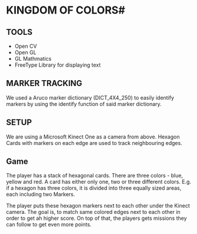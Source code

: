 # KINGDOM OF COLORS#

## TOOLS ##

- Open CV
- Open GL
- GL Mathmatics
- FreeType Library for displaying text


## MARKER TRACKING ##

We used a Aruco marker dictionary (DICT_4X4_250) to easily identify markers by using the identify function of said marker dictionary.


## SETUP ##

We are using a Microsoft Kinect One as a camera from above. 
Hexagon Cards with markers on each edge are used to track neighbouring edges.


## Game ##

The player has a stack of hexagonal cards. There are three colors - blue, yellow and red. A card has either only one, two or three different colors. E.g. if a hexagon has three colors, it is divided into three equally sized areas, each including two Markers.

The player puts these hexagon markers next to each other under the Kinect camera. The goal is, to match same colored edges next to each other in order to get ah higher score. On top of that, the players gets missions they can follow to get even more points.
